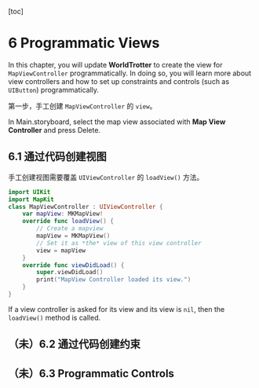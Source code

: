[toc]

# 6 Programmatic Views

In this chapter, you will update **WorldTrotter** to create the view for `MapViewController` programmatically. In doing so, you will learn more about view controllers and how to set up constraints and controls (such as `UIButton`) programmatically.

第一步，手工创建 `MapViewController` 的 `view`。

In Main.storyboard, select the map view associated with **Map View Controller** and press Delete.

## 6.1 通过代码创建视图

手工创建视图需要覆盖 `UIViewController` 的 `loadView()` 方法。
```swift
import UIKit
import MapKit
class MapViewController : UIViewController {
	var mapView: MKMapView!
	override func loadView() {
		// Create a mapview
		mapView = MKMapView()
		// Set it as *the* view of this view controller
		view = mapView
	}
	override func viewDidLoad() {
		super.viewDidLoad()
		print("MapView Controller loaded its view.")
	}
}
```
If a view controller is asked for its view and its view is `nil`, then the `loadView()` method is called.

## （未）6.2 通过代码创建约束

## （未）6.3 Programmatic Controls


